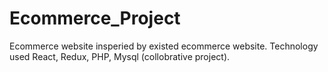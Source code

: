 # Ecommerce_Project
Ecommerce website insperied by existed ecommerce website. Technology used React, Redux, PHP, Mysql (collobrative project).

